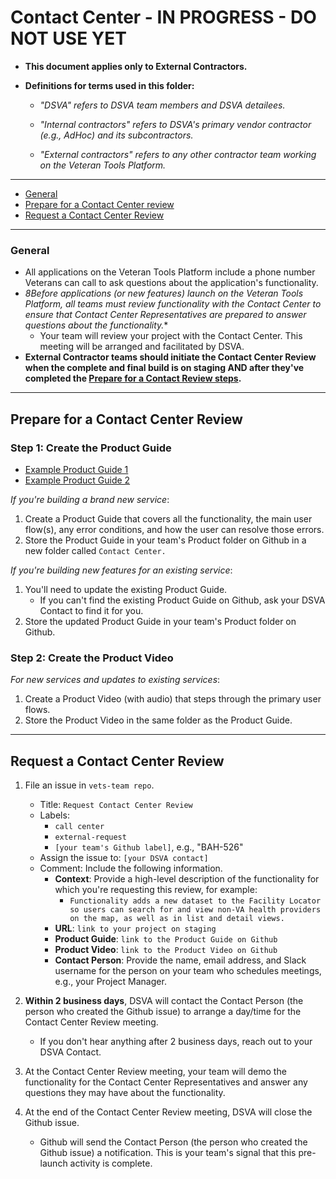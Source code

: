 # Contact Center - IN PROGRESS - DO NOT USE YET

* **This document applies only to External Contractors.**

* **Definitions for terms used in this folder:**

  * *"DSVA" refers to DSVA team members and DSVA detailees.*

  * *"Internal contractors" refers to DSVA's primary vendor contractor (e.g., AdHoc) and its subcontractors.*

  * *"External contractors" refers to any other contractor team working on the Veteran Tools Platform.*

<hr>

* [General](#general)
* [Prepare for a Contact Center review](#prepare-for-a-contact-center-review)
* [Request a Contact Center Review](#request-a-contact-center-review)

<hr>

### General

* All applications on the Veteran Tools Platform include a phone number Veterans can call to ask questions about the application's functionality.
* *8Before applications (or new features) launch on the Veteran Tools Platform, all teams must review functionality with the Contact Center to ensure that Contact Center Representatives are prepared to answer questions about the functionality.**
  * Your team will review your project with the Contact Center. This meeting will be arranged and facilitated by DSVA.
* **External Contractor teams should initiate the Contact Center Review when the complete and final build is on staging AND after they've completed the [Prepare for a Contact Review steps](#prepare-for-a-contact-center-review).**

<hr>

## Prepare for a Contact Center Review

### Step 1: Create the Product Guide

* <a href="https://github.com/department-of-veterans-affairs/vets-work-practices/blob/master/Templates/sample-product-guide-1.pdf" target="_blank">Example Product Guide 1</a>
* <a href="https://github.com/department-of-veterans-affairs/vets-work-practices/blob/master/Templates/sample-product-guide-2.pdf" target="_blank">Example Product Guide 2</a>

*If you're building a brand new service*:

  1. Create a Product Guide that covers all the functionality, the main user flow(s), any error conditions, and how the user can resolve those errors.
  1. Store the Product Guide in your team's Product folder on Github in a new folder called ```Contact Center.```

*If you're building new features for an existing service*:

  1. You'll need to update the existing Product Guide.
      * If you can't find the existing Product Guide on Github, ask your DSVA Contact to find it for you.
  1. Store the updated Product Guide in your team's Product folder on Github.


### Step 2: Create the Product Video

*For new services and updates to existing services*:

  1. Create a Product Video (with audio) that steps through the primary user flows.
  1. Store the Product Video in the same folder as the Product Guide.  

<hr>

## Request a Contact Center Review

1. File an issue in ```vets-team repo```.
    * Title: ```Request Contact Center Review```
    * Labels:
      * ```call center```
      * ```external-request```
      * ```[your team's Github label]```, e.g., "BAH-526"
    * Assign the issue to: ```[your DSVA contact]```
    * Comment: Include the following information.
      * **Context**: Provide a high-level description of the functionality for which you're requesting this review, for example:
        * ```Functionality adds a new dataset to the Facility Locator so users can search for and view non-VA health providers on the map, as well as in list and detail views.```
      * **URL**: ```link to your project on staging```
      * **Product Guide**: ```link to the Product Guide on Github```
      * **Product Video**: ```link to the Product Video on Github```
      * **Contact Person**: Provide the name, email address, and Slack username for the person on your team who schedules meetings, e.g., your Project Manager.

1. **Within 2 business days**, DSVA will contact the Contact Person (the person who created the Github issue) to arrange a day/time for the Contact Center Review meeting.
    * If you don't hear anything after 2 business days, reach out to your DSVA Contact.
1. At the Contact Center Review meeting, your team will demo the functionality for the Contact Center Representatives and answer any questions they may have about the functionality.
1. At the end of the Contact Center Review meeting, DSVA will close the Github issue.
    * Github will send the Contact Person (the person who created the Github issue) a notification. This is your team's signal that this pre-launch activity is complete.
